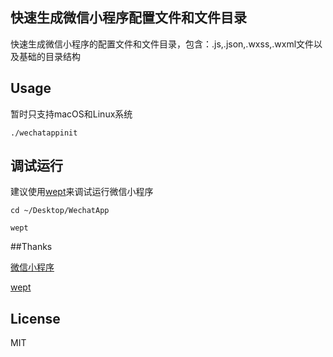 ## 快速生成微信小程序配置文件和文件目录

快速生成微信小程序的配置文件和文件目录，包含：.js,.json,.wxss,.wxml文件以及基础的目录结构

## Usage

暂时只支持macOS和Linux系统

`./wechatappinit`

## 调试运行

建议使用[wept](https://github.com/chemzqm/wept)来调试运行微信小程序

`cd ~/Desktop/WechatApp`

`wept`

##Thanks

[微信小程序](https://mp.weixin.qq.com/debug/wxadoc/dev/index.html)

[wept](https://github.com/chemzqm/wept)

## License

MIT
